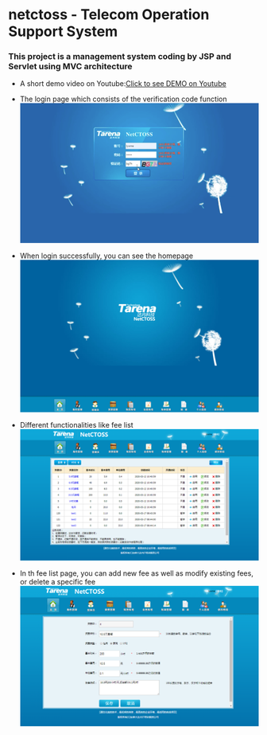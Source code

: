 netctoss - Telecom Operation Support System
===

### This project is a management system coding by JSP and Servlet using MVC architecture

* A short demo video on Youtube:[Click to see DEMO on Youtube](https://www.youtube.com/watch?v=Ep8QZnTCV7E)


* The login page which consists of the verification code function
![](https://github.com/lywme/netctoss/raw/master/src/main/webapp/images/login.png)

* When login successfully, you can see the homepage
![](https://github.com/lywme/netctoss/raw/master/src/main/webapp/images/homepage.png)

* Different functionalities like fee list
![](https://github.com/lywme/netctoss/raw/master/src/main/webapp/images/feelist.png)

* In th fee list page, you can add new fee as well as modify existing fees, or delete a specific fee
![](https://github.com/lywme/netctoss/raw/master/src/main/webapp/images/addfee.png)
